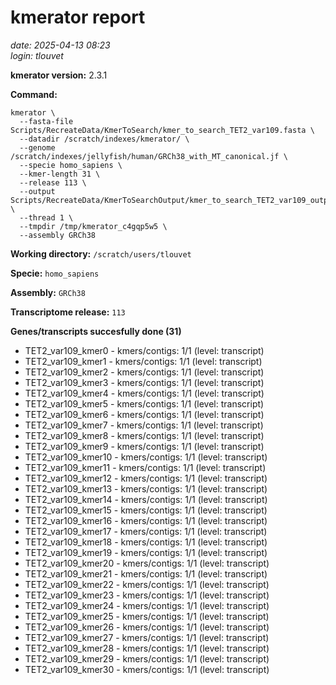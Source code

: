# kmerator report
*date: 2025-04-13 08:23*  
*login: tlouvet*

**kmerator version:** 2.3.1

**Command:**

```
kmerator \
  --fasta-file Scripts/RecreateData/KmerToSearch/kmer_to_search_TET2_var109.fasta \
  --datadir /scratch/indexes/kmerator/ \
  --genome /scratch/indexes/jellyfish/human/GRCh38_with_MT_canonical.jf \
  --specie homo_sapiens \
  --kmer-length 31 \
  --release 113 \
  --output Scripts/RecreateData/KmerToSearchOutput/kmer_to_search_TET2_var109_output \
  --thread 1 \
  --tmpdir /tmp/kmerator_c4gqp5w5 \
  --assembly GRCh38
```

**Working directory:** `/scratch/users/tlouvet`

**Specie:** `homo_sapiens`

**Assembly:** `GRCh38`

**Transcriptome release:** `113`

**Genes/transcripts succesfully done (31)**

- TET2_var109_kmer0 - kmers/contigs: 1/1 (level: transcript)
- TET2_var109_kmer1 - kmers/contigs: 1/1 (level: transcript)
- TET2_var109_kmer2 - kmers/contigs: 1/1 (level: transcript)
- TET2_var109_kmer3 - kmers/contigs: 1/1 (level: transcript)
- TET2_var109_kmer4 - kmers/contigs: 1/1 (level: transcript)
- TET2_var109_kmer5 - kmers/contigs: 1/1 (level: transcript)
- TET2_var109_kmer6 - kmers/contigs: 1/1 (level: transcript)
- TET2_var109_kmer7 - kmers/contigs: 1/1 (level: transcript)
- TET2_var109_kmer8 - kmers/contigs: 1/1 (level: transcript)
- TET2_var109_kmer9 - kmers/contigs: 1/1 (level: transcript)
- TET2_var109_kmer10 - kmers/contigs: 1/1 (level: transcript)
- TET2_var109_kmer11 - kmers/contigs: 1/1 (level: transcript)
- TET2_var109_kmer12 - kmers/contigs: 1/1 (level: transcript)
- TET2_var109_kmer13 - kmers/contigs: 1/1 (level: transcript)
- TET2_var109_kmer14 - kmers/contigs: 1/1 (level: transcript)
- TET2_var109_kmer15 - kmers/contigs: 1/1 (level: transcript)
- TET2_var109_kmer16 - kmers/contigs: 1/1 (level: transcript)
- TET2_var109_kmer17 - kmers/contigs: 1/1 (level: transcript)
- TET2_var109_kmer18 - kmers/contigs: 1/1 (level: transcript)
- TET2_var109_kmer19 - kmers/contigs: 1/1 (level: transcript)
- TET2_var109_kmer20 - kmers/contigs: 1/1 (level: transcript)
- TET2_var109_kmer21 - kmers/contigs: 1/1 (level: transcript)
- TET2_var109_kmer22 - kmers/contigs: 1/1 (level: transcript)
- TET2_var109_kmer23 - kmers/contigs: 1/1 (level: transcript)
- TET2_var109_kmer24 - kmers/contigs: 1/1 (level: transcript)
- TET2_var109_kmer25 - kmers/contigs: 1/1 (level: transcript)
- TET2_var109_kmer26 - kmers/contigs: 1/1 (level: transcript)
- TET2_var109_kmer27 - kmers/contigs: 1/1 (level: transcript)
- TET2_var109_kmer28 - kmers/contigs: 1/1 (level: transcript)
- TET2_var109_kmer29 - kmers/contigs: 1/1 (level: transcript)
- TET2_var109_kmer30 - kmers/contigs: 1/1 (level: transcript)
